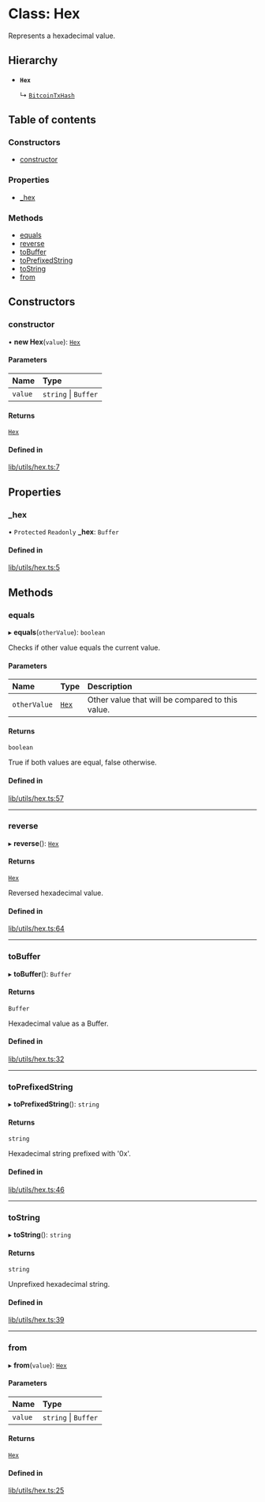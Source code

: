 # Class: Hex

Represents a hexadecimal value.

## Hierarchy

- **`Hex`**

  ↳ [`BitcoinTxHash`](BitcoinTxHash.md)

## Table of contents

### Constructors

- [constructor](Hex.md#constructor)

### Properties

- [\_hex](Hex.md#_hex)

### Methods

- [equals](Hex.md#equals)
- [reverse](Hex.md#reverse)
- [toBuffer](Hex.md#tobuffer)
- [toPrefixedString](Hex.md#toprefixedstring)
- [toString](Hex.md#tostring)
- [from](Hex.md#from)

## Constructors

### constructor

• **new Hex**(`value`): [`Hex`](Hex.md)

#### Parameters

| Name | Type |
| :------ | :------ |
| `value` | `string` \| `Buffer` |

#### Returns

[`Hex`](Hex.md)

#### Defined in

[lib/utils/hex.ts:7](https://github.com/Unknown-Gravity/tbtc-v2-sdk/blob/main/typescript/src/lib/utils/hex.ts#L7)

## Properties

### \_hex

• `Protected` `Readonly` **\_hex**: `Buffer`

#### Defined in

[lib/utils/hex.ts:5](https://github.com/Unknown-Gravity/tbtc-v2-sdk/blob/main/typescript/src/lib/utils/hex.ts#L5)

## Methods

### equals

▸ **equals**(`otherValue`): `boolean`

Checks if other value equals the current value.

#### Parameters

| Name | Type | Description |
| :------ | :------ | :------ |
| `otherValue` | [`Hex`](Hex.md) | Other value that will be compared to this value. |

#### Returns

`boolean`

True if both values are equal, false otherwise.

#### Defined in

[lib/utils/hex.ts:57](https://github.com/Unknown-Gravity/tbtc-v2-sdk/blob/main/typescript/src/lib/utils/hex.ts#L57)

___

### reverse

▸ **reverse**(): [`Hex`](Hex.md)

#### Returns

[`Hex`](Hex.md)

Reversed hexadecimal value.

#### Defined in

[lib/utils/hex.ts:64](https://github.com/Unknown-Gravity/tbtc-v2-sdk/blob/main/typescript/src/lib/utils/hex.ts#L64)

___

### toBuffer

▸ **toBuffer**(): `Buffer`

#### Returns

`Buffer`

Hexadecimal value as a Buffer.

#### Defined in

[lib/utils/hex.ts:32](https://github.com/Unknown-Gravity/tbtc-v2-sdk/blob/main/typescript/src/lib/utils/hex.ts#L32)

___

### toPrefixedString

▸ **toPrefixedString**(): `string`

#### Returns

`string`

Hexadecimal string prefixed with '0x'.

#### Defined in

[lib/utils/hex.ts:46](https://github.com/Unknown-Gravity/tbtc-v2-sdk/blob/main/typescript/src/lib/utils/hex.ts#L46)

___

### toString

▸ **toString**(): `string`

#### Returns

`string`

Unprefixed hexadecimal string.

#### Defined in

[lib/utils/hex.ts:39](https://github.com/Unknown-Gravity/tbtc-v2-sdk/blob/main/typescript/src/lib/utils/hex.ts#L39)

___

### from

▸ **from**(`value`): [`Hex`](Hex.md)

#### Parameters

| Name | Type |
| :------ | :------ |
| `value` | `string` \| `Buffer` |

#### Returns

[`Hex`](Hex.md)

#### Defined in

[lib/utils/hex.ts:25](https://github.com/Unknown-Gravity/tbtc-v2-sdk/blob/main/typescript/src/lib/utils/hex.ts#L25)
